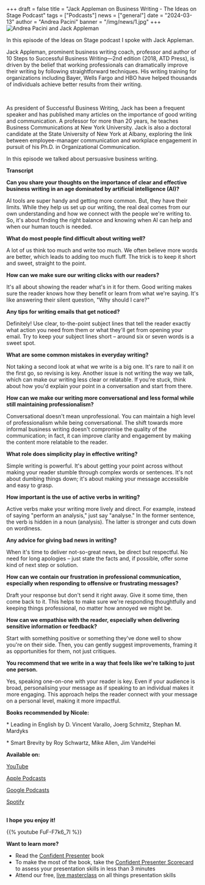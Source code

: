 +++
draft = false
title = "Jack Appleman on Business Writing - The Ideas on Stage Podcast"
tags = ["Podcasts"]
news = ["general"]
date = "2024-03-13"
author = "Andrea Pacini"
banner = "/img/news/1.jpg"
+++
![Andrea Pacini and Jack Appleman](/img/news/1.jpg "Andrea and Jack")

In this episode of the Ideas on Stage podcast I spoke with Jack Appleman. 



Jack Appleman, prominent business writing coach, professor and author of 10 Steps to Successful Business Writing—2nd edition (2018, ATD Press), is driven by the belief that working professionals can dramatically improve their writing by following straightforward techniques. His writing training for organizations including Bayer, Wells Fargo and HBO have helped thousands of individuals achieve better results from their writing.

 

As president of Successful Business Writing, Jack has been a frequent speaker and has published many articles on the importance of good writing and communication. A professor for more than 20 years, he teaches Business Communications at New York University. Jack is also a doctoral candidate at the State University of New York at Albany, exploring the link between employee-manager communication and workplace engagement in pursuit of his Ph.D. in Organizational Communication.



In this episode we talked about persuasive business writing. 



**Transcript**

**Can you share your thoughts on the importance of clear and effective business writing in an age dominated by artificial intelligence (AI)?**

AI tools are super handy and getting more common. But, they have their limits. While they help us set up our writing, the real deal comes from our own understanding and how we connect with the people we're writing to. So, it's about finding the right balance and knowing when AI can help and when our human touch is needed.

**What do most people find difficult about writing well?**

A lot of us think too much and write too much. We often believe more words are better, which leads to adding too much fluff. The trick is to keep it short and sweet, straight to the point.

**How can we make sure our writing clicks with our readers?**

It's all about showing the reader what's in it for them. Good writing makes sure the reader knows how they benefit or learn from what we're saying. It's like answering their silent question, "Why should I care?"

**Any tips for writing emails that get noticed?**

Definitely! Use clear, to-the-point subject lines that tell the reader exactly what action you need from them or what they'll get from opening your email. Try to keep your subject lines short – around six or seven words is a sweet spot.

**What are some common mistakes in everyday writing?**

Not taking a second look at what we write is a big one. It's rare to nail it on the first go, so revising is key. Another issue is not writing the way we talk, which can make our writing less clear or relatable. If you're stuck, think about how you'd explain your point in a conversation and start from there.

**How can we make our writing more conversational and less formal while still maintaining professionalism?**

Conversational doesn't mean unprofessional. You can maintain a high level of professionalism while being conversational. The shift towards more informal business writing doesn't compromise the quality of the communication; in fact, it can improve clarity and engagement by making the content more relatable to the reader.

**What role does simplicity play in effective writing?**

Simple writing is powerful. It's about getting your point across without making your reader stumble through complex words or sentences. It's not about dumbing things down; it's about making your message accessible and easy to grasp.

**How important is the use of active verbs in writing?**

Active verbs make your writing more lively and direct. For example, instead of saying "perform an analysis," just say "analyse." In the former sentence, the verb is hidden in a noun (analysis). The latter is stronger and cuts down on wordiness.

**Any advice for giving bad news in writing?**

When it's time to deliver not-so-great news, be direct but respectful. No need for long apologies – just state the facts and, if possible, offer some kind of next step or solution.

**How can we contain our frustration in professional communication, especially when responding to offensive or frustrating messages?**

Draft your response but don't send it right away. Give it some time, then come back to it. This helps to make sure we're responding thoughtfully and keeping things professional, no matter how annoyed we might be.

**How can we empathise with the reader, especially when delivering sensitive information or feedback?**

Start with something positive or something they've done well to show you're on their side. Then, you can gently suggest improvements, framing it as opportunities for them, not just critiques.

**You recommend that we write in a way that feels like we're talking to just one person.**

Yes, speaking one-on-one with your reader is key. Even if your audience is broad, personalising your message as if speaking to an individual makes it more engaging. This approach helps the reader connect with your message on a personal level, making it more impactful.



**Books recommended by Nicole:** 

\* Leading in English by D. Vincent Varallo, Joerg Schmitz, Stephan M. Mardyks 

\* Smart Brevity by Roy Schwartz, Mike Allen, Jim VandeHei 

**Available on:** 

[YouTube](https://youtu.be/FuF-F7k6_7I)

[Apple Podcasts](https://podcasts.apple.com/us/podcast/57-jack-appleman-on-business-writing-the-ideas-on/id1506050111?i=1000649050196)

[Google Podcasts ](https://podcasts.google.com/feed/aHR0cHM6Ly9hbmNob3IuZm0vcy8xYTRjNGFjYy9wb2RjYXN0L3Jzcw/episode/MWZlNzc0YmMtODViZS00ZmRmLTg5MDMtYzRkZmJhMzdmMjk1?sa=X&ved=0CAUQkfYCahcKEwiwtK3LnvGEAxUAAAAAHQAAAAAQAQ)

[Spotify](https://open.spotify.com/episode/77Y0j48uHUiSVFQdqQg46D)

\
**I hope you enjoy it!**

{{% youtube FuF-F7k6_7I %}}

**Want to learn more?** 

* Read the [Confident Presenter](https://amzn.eu/d/bKswMEe) book
* To make the most of the book, take the [Confident Presenter Scorecard](https://ideasonstage.com/score) to assess your presentation skills in less than 3 minutes
* Attend our free, [live masterclass](http://ideasonstageuk.eventbrite.com/) on all things presentation skills
